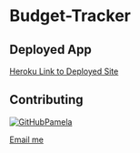 # Budget-Tracker

## 



## 



## Deployed App

[Heroku Link to Deployed Site](https://polar-hollows-87169.herokuapp.com/)



## 



## Contributing 

[![GitHub](https://img.shields.io/badge/--181717?logo=github&logoColor=ffffff)](https://github.com/)[Pamela](https://github.com/pamelac21)

[Email me](pamelac021@gmail.com)
